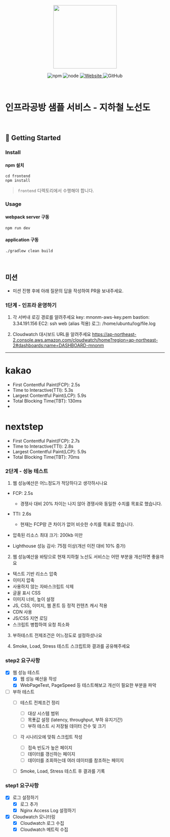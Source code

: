 <p align="center">
    <img width="200px;" src="https://raw.githubusercontent.com/woowacourse/atdd-subway-admin-frontend/master/images/main_logo.png"/>
</p>
<p align="center">
  <img alt="npm" src="https://img.shields.io/badge/npm-%3E%3D%205.5.0-blue">
  <img alt="node" src="https://img.shields.io/badge/node-%3E%3D%209.3.0-blue">
  <a href="https://edu.nextstep.camp/c/R89PYi5H" alt="nextstep atdd">
    <img alt="Website" src="https://img.shields.io/website?url=https%3A%2F%2Fedu.nextstep.camp%2Fc%2FR89PYi5H">
  </a>
  <img alt="GitHub" src="https://img.shields.io/github/license/next-step/atdd-subway-service">
</p>

<br>

# 인프라공방 샘플 서비스 - 지하철 노선도

<br>

## 🚀 Getting Started

### Install
#### npm 설치
```
cd frontend
npm install
```
> `frontend` 디렉토리에서 수행해야 합니다.

### Usage
#### webpack server 구동
```
npm run dev
```
#### application 구동
```
./gradlew clean build
```
<br>

## 미션

* 미션 진행 후에 아래 질문의 답을 작성하여 PR을 보내주세요.

### 1단계 - 인프라 운영하기
1. 각 서버내 로깅 경로를 알려주세요
key: mnonm-aws-key.pem
bastion: 3.34.191.156
EC2: ssh web (alias 적용)
로그: /home/ubuntu/log/file.log

2. Cloudwatch 대시보드 URL을 알려주세요
https://ap-northeast-2.console.aws.amazon.com/cloudwatch/home?region=ap-northeast-2#dashboards:name=DASHBOARD-mnonm

---

# kakao
- First Contentful Paint(FCP): 2.5s
- Time to Interactive(TTI): 5.3s
- Largest Contentful Paint(LCP): 5.9s
- Total Blocking Time(TBT): 130ms
- 
# nextstep
- First Contentful Paint(FCP): 2.7s
- Time to Interactive(TTI): 2.8s
- Largest Contentful Paint(LCP): 5.9s
- Total Blocking Time(TBT): 70ms

### 2단계 - 성능 테스트
1. 웹 성능예산은 어느정도가 적당하다고 생각하시나요
- FCP: 2.5s
  - 경쟁사 대비 20% 차이는 나지 않아 경쟁사와 동일한 수치를 목표로 했습니다.
  
- TTI: 2.6s
  - 현재는 FCP랑 큰 차이가 없어 비슷한 수치를 목표로 했습니다.
  
- 압축된 리소스 최대 크기: 200kb 미만

- Lighthouse 성능 감사: 75점 이상(개선 이전 대비 10% 증가)

2. 웹 성능예산을 바탕으로 현재 지하철 노선도 서비스는 어떤 부분을 개선하면 좋을까요
- 텍스트 기반 리소스 압축
- 이미지 압축
- 사용하지 않는 자바스크립트 삭제
- 글꼴 표시 CSS
- 이미지 너비, 높이 설정
- JS, CSS, 이미지, 웹 폰트 등 정적 컨텐츠 캐시 적용
- CDN 사용
- JS/CSS 지연 로딩
- 스크립트 병합하여 요청 최소화

3. 부하테스트 전제조건은 어느정도로 설정하셨나요

4. Smoke, Load, Stress 테스트 스크립트와 결과를 공유해주세요



### step2 요구사항
- [X] 웹 성능 테스트
  - [X] 웹 성능 예산을 작성
  - [X] WebPageTest, PageSpeed 등 테스트해보고 개선이 필요한 부분을 파악
  
- [ ] 부하 테스트 
  - [ ] 테스트 전제조건 정리
    - [ ] 대상 시스템 범위
    - [ ] 목푯값 설정 (latency, throughput, 부하 유지기간)
    - [ ] 부하 테스트 시 저장될 데이터 건수 및 크기 
  - [ ] 각 시나리오에 맞춰 스크립트 작성 
    - [ ] 접속 빈도가 높은 페이지 
    - [ ] 데이터를 갱신하는 페이지 
    - [ ] 데이터를 조회하는데 여러 데이터를 참조하는 페이지 
  - [ ] Smoke, Load, Stress 테스트 후 결과를 기록


### step1 요구사항
- [X] 로그 설정하기
  - [X] 로그 추가
  - [X] Nginx Access Log 설정하기
- [X] Cloudwatch 모니터링
  - [X] Cloudwatch 로그 수집
  - [X] Cloudwatch 메트릭 수집
